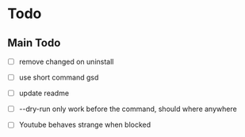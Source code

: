 # Todo

## Main Todo
- [ ] remove changed on uninstall
- [ ] use short command gsd
- [ ] update readme
- [ ] --dry-run only work before the command, should where anywhere
- [ ] Youtube behaves strange when blocked


